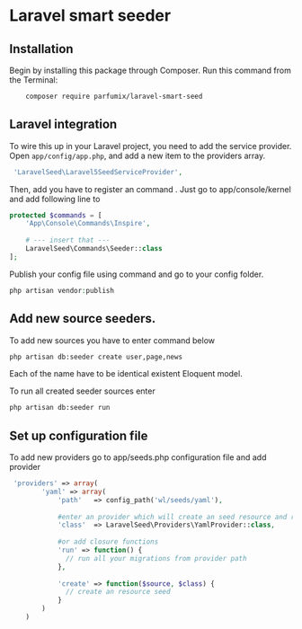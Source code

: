 # Laravel smart seeder

## Installation

Begin by installing this package through Composer. Run this command from the Terminal:

```bash
    composer require parfumix/laravel-smart-seed
```

## Laravel integration

To wire this up in your Laravel project, you need to add the service provider. Open `app/config/app.php`, and add a new item to the providers array.

```php
 'LaravelSeed\Laravel5SeedServiceProvider',
```

Then, add you have to register an command . Just go to app/console/kernel and add following line to

```php
protected $commands = [
    'App\Console\Commands\Inspire',
		
    # --- insert that ---
    LaravelSeed\Commands\Seeder::class
];
```

Publish your config file using command and go to your config folder.

```php
php artisan vendor:publish
```

## Add new source seeders.

To add new sources you have to enter command below 
```bash
php artisan db:seeder create user,page,news
```
Each of the name have to be identical existent Eloquent model. 

To run all created seeder sources enter
```bash
php artisan db:seeder run
```

## Set up configuration file

To add new providers go to app/seeds.php configuration file and add provider

```php
 'providers' => array(
        'yaml' => array(
            'path'   => config_path('wl/seeds/yaml'),
            
            #enter an provider which will create an seed resource and rn
            'class'  => LaravelSeed\Providers\YamlProvider::class,
            
            #or add closure functions
            'run' => function() {
              // run all your migrations from provider path
            },
            
            'create' => function($source, $class) {
              // create an resource seed
            }
        )
    )
```
